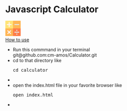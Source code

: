<h1>Javascript Calculator</h1>
<img src="calculator.png" />
<br />
<u>How to use</u>
<ul>
  <li>Run this commmand in your terminal</li
  <pre>git@github.com:cm-amos/Calculator.git</pre>
  <li>cd to that directory like <pre>cd calculator</pre><li>
  <li>open the index.html file in your favorite browser like <pre>open index.html</pre><li>
</ul>
